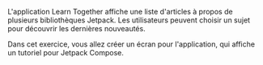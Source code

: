 L'application Learn Together affiche une liste d'articles à propos de plusieurs bibliothèques Jetpack. Les utilisateurs peuvent choisir un sujet pour découvrir les dernières nouveautés.

Dans cet exercice, vous allez créer un écran pour l'application, qui affiche un tutoriel pour Jetpack Compose. 
